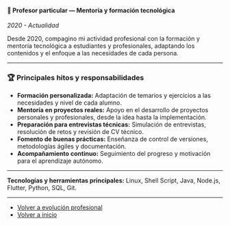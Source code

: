#### 🔹 Profesor particular — Mentoría y formación tecnológica
*2020 - Actualidad*

Desde 2020, compagino mi actividad profesional con la formación y mentoría tecnológica a estudiantes y profesionales, adaptando los contenidos y el enfoque a las necesidades de cada persona.

---

### 🏆 Principales hitos y responsabilidades

- **Formación personalizada:**
  Adaptación de temarios y ejercicios a las necesidades y nivel de cada alumno.
- **Mentoría en proyectos reales:**
  Apoyo en el desarrollo de proyectos personales y profesionales, desde la idea hasta la implementación.
- **Preparación para entrevistas técnicas:**
  Simulación de entrevistas, resolución de retos y revisión de CV técnico.
- **Fomento de buenas prácticas:**
  Enseñanza de control de versiones, metodologías ágiles y documentación.
- **Acompañamiento continuo:**
  Seguimiento del progreso y motivación para el aprendizaje autónomo.

---

**Tecnologías y herramientas principales:**
Linux, Shell Script, Java, Node.js, Flutter, Python, SQL, Git.

---

- [Volver a evolución profesional](../professionalCareer.md)
- [Volver a inicio](/README.md)